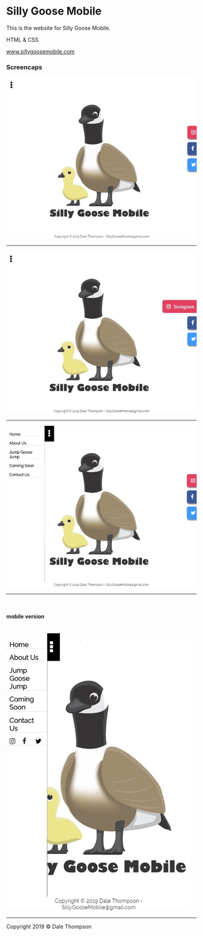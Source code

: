<h1>Silly Goose Mobile</h1>

<p>This is the website for Silly Goose Mobile.</p>
<p>HTML & CSS

<a href="http://www.sillygoosemobile.com">www.sillygoosemobile.com</a>

<h3>Screencaps</h3>

<img src="img/screenshots/sc-1.jpg">
<hr>
<img src="img/screenshots/sc-2.jpg">
<hr>
<img src="img/screenshots/sc-3.jpg">
<hr>
<br />
<h4>mobile version</h4>
<br />
<img src="img/screenshots/sc-4.jpg">
<hr>

Copyright 2019 © Dale Thompson
